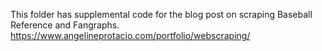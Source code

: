 This folder has supplemental code for the blog post on scraping Baseball Reference and Fangraphs. https://www.angelineprotacio.com/portfolio/webscraping/
